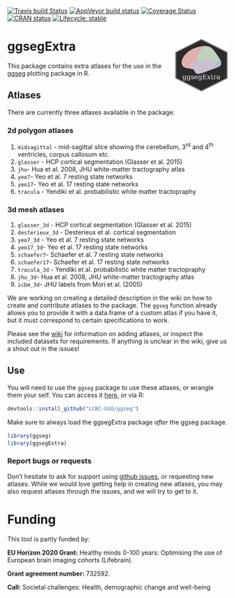
<!-- README.md is generated from README.Rmd. Please edit that file -->

<!-- badges: start -->

[![Travis build
Status](https://travis-ci.com/LCBC-UiO/ggsegExtra.svg?branch=master)](https://travis-ci.com/LCBC-UiO/ggsegExtra)
[![AppVeyor build
status](https://ci.appveyor.com/api/projects/status/github/LCBC-UiO/ggsegExtra?branch=master&svg=true)](https://ci.appveyor.com/project/LCBC-UiO/ggsegExtra)
[![Coverage
Status](https://codecov.io/gh/LCBC-UiO/ggsegExtra/branch/master/graph/badge.svg)](https://codecov.io/gh/LCBC-UiO/ggsegExtra)
[![CRAN
status](https://www.r-pkg.org/badges/version/ggsegExtra)](https://CRAN.R-project.org/package=ggsegExtra)
[![Lifecycle:
stable](https://img.shields.io/badge/lifecycle-stable-brightgreen.svg)](https://www.tidyverse.org/lifecycle/#stable)
<!-- badges: end -->

# ggsegExtra <img src="man/img/logo.png" align="right" alt="" width="120" />

This package contains extra atlases for the use in the [ggseg]()
plotting package in R.

## Atlases

There are currently three atlases available in the package:

### 2d polygon atlases

1.  `midsagittal` - mid-sagittal slice showing the cerebellum,
    3<sup>rd</sup> and 4<sup>th</sup> ventricles, corpus callosum etc.  
2.  `glasser` - HCP cortical segmentation (Glasser et al. 2015)  
3.  `jhu`- Hua et al. 2008, JHU white-matter tractography atlas  
4.  `yeo7`- Yeo et al. 7 resting state networks  
5.  `yeo17`- Yeo et al. 17 resting state networks  
6.  `tracula` - Yendiki et al. probabilistic white matter tractopraphy

### 3d mesh atlases

1.  `glasser_3d` - HCP cortical segmentation (Glasser et al. 2015)  
2.  `desterieux_3d` - Desterieux et al. cortical segmentation  
3.  `yeo7_3d` - Yeo et al. 7 resting state networks  
4.  `yeo17_3d`- Yeo et al. 17 resting state networks  
5.  `schaefer7`- Schaefer et al. 7 resting state networks  
6.  `schaefer17`- Schaefer et al. 17 resting state networks  
7.  `tracula_3d` - Yendiki et al. probabilistic white matter
    tractopraphy  
8.  `jhu_3d`- Hua et al. 2008, JHU white-matter tractography atlas  
9.  `icbm_3d`- JHU labels from Mori et al. (2005)

We are working on creating a detailed description in the wiki on how to
create and contribute atlases to the package. The `ggseg` function
already allows you to provide it with a data.frame of a custom atlas if
you have it, but it must correspond to certain specifications to work.

Please see the
[wiki](https://github.com/LCBC-UiO/ggseg/wiki/Creating-and-contributing-atlases)
for information on adding atlases, or inspect the included datasets for
requirements. If anything is unclear in the wiki, give us a shout out in
the issues\!

## Use

You will need to use the `ggseg` package to use these atlases, or
wrangle them your self. You can access it
[here](https://lcbc-uio.github.io/ggseg/ggseg.html), or via R:

``` r
devtools::install_github("LCBC-UiO/ggseg")
```

Make sure to always load the ggsegExtra package *after* the ggseg
package.

``` r
library(ggseg)
library(ggsegExtra)
```

### Report bugs or requests

Don’t hesitate to ask for support using [github
issues](https://github.com/LCBC-UiO/ggsegExtra/issues), or requesting
new atlases. While we would love getting help in creating new atlases,
you may also request atlases through the issues, and we will try to get
to it.

# Funding

This tool is partly funded by:

**EU Horizon 2020 Grant:** Healthy minds 0-100 years: Optimising the use
of European brain imaging cohorts (Lifebrain).

**Grant agreement number:** 732592.

**Call:** Societal challenges: Health, demographic change and well-being

